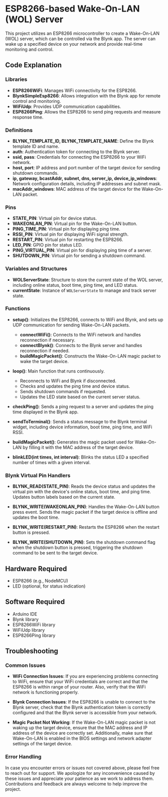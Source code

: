 # ESP8266-based Wake-On-LAN (WOL) Server

This project utilizes an ESP8266 microcontroller to create a Wake-On-LAN (WOL) server, which can be controlled via the Blynk app. The server can wake up a specified device on your network and provide real-time monitoring and control.

## Code Explanation

### Libraries
- **ESP8266WiFi**: Manages WiFi connectivity for the ESP8266.
- **BlynkSimpleEsp8266**: Allows integration with the Blynk app for remote control and monitoring.
- **WiFiUdp**: Provides UDP communication capabilities.
- **ESP8266Ping**: Allows the ESP8266 to send ping requests and measure response time.

### Definitions
- **BLYNK_TEMPLATE_ID, BLYNK_TEMPLATE_NAME**: Define the Blynk template ID and name.
- **auth**: Authentication token for connecting to the Blynk server.
- **ssid, pass**: Credentials for connecting the ESP8266 to your WiFi network.
- **host, port**: IP address and port number of the target device for sending shutdown commands.
- **ip, gateway, bcastAddr, subnet, dns, server_ip, device_ip_windows**: Network configuration details, including IP addresses and subnet mask.
- **macAddr_windows**: MAC address of the target device for the Wake-On-LAN packet.

### Pins
- **STATE_PIN**: Virtual pin for device status.
- **WAKEONLAN_PIN**: Virtual pin for the Wake-On-LAN button.
- **PING_TIME_PIN**: Virtual pin for displaying ping time.
- **RSSI_PIN**: Virtual pin for displaying WiFi signal strength.
- **RESTART_PIN**: Virtual pin for restarting the ESP8266.
- **LED_PIN**: GPIO pin for status LED.
- **PING_VIRTUAL_PIN**: Virtual pin for displaying ping time of a server.
- **SHUTDOWN_PIN**: Virtual pin for sending a shutdown command.

### Variables and Structures
- **WOLServerState**: Structure to store the current state of the WOL server, including online status, boot time, ping time, and LED status.
- **currentState**: Instance of `WOLServerState` to manage and track server state.

### Functions

- **setup()**: Initializes the ESP8266, connects to WiFi and Blynk, and sets up UDP communication for sending Wake-On-LAN packets.
  - **connectWiFi()**: Connects to the WiFi network and handles reconnection if necessary.
  - **connectBlynk()**: Connects to the Blynk server and handles reconnection if needed.
  - **buildMagicPacket()**: Constructs the Wake-On-LAN magic packet to wake the target device.

- **loop()**: Main function that runs continuously.
  - Reconnects to WiFi and Blynk if disconnected.
  - Checks and updates the ping time and device status.
  - Sends shutdown commands if requested.
  - Updates the LED state based on the current server status.

- **checkPing()**: Sends a ping request to a server and updates the ping time displayed in the Blynk app.

- **sendToTerminal()**: Sends a status message to the Blynk terminal widget, including device information, boot time, ping time, and WiFi RSSI.

- **buildMagicPacket()**: Generates the magic packet used for Wake-On-LAN by filling it with the MAC address of the target device.

- **blinkLED(int times, int interval)**: Blinks the status LED a specified number of times with a given interval.

### Blynk Virtual Pin Handlers

- **BLYNK_READ(STATE_PIN)**: Reads the device status and updates the virtual pin with the device's online status, boot time, and ping time. Updates button labels based on the current state.

- **BLYNK_WRITE(WAKEONLAN_PIN)**: Handles the Wake-On-LAN button press event. Sends the magic packet if the target device is offline and updates the boot time.

- **BLYNK_WRITE(RESTART_PIN)**: Restarts the ESP8266 when the restart button is pressed.

- **BLYNK_WRITE(SHUTDOWN_PIN)**: Sets the shutdown command flag when the shutdown button is pressed, triggering the shutdown command to be sent to the target device.

## Hardware Required
- ESP8266 (e.g., NodeMCU)
- LED (optional, for status indication)

## Software Required
- Arduino IDE
- Blynk library
- ESP8266WiFi library
- WiFiUdp library
- ESP8266Ping library
## Troubleshooting

### Common Issues

- **WiFi Connection Issues**: If you are experiencing problems connecting to WiFi, ensure that your WiFi credentials are correct and that the ESP8266 is within range of your router. Also, verify that the WiFi network is functioning properly.

- **Blynk Connection Issues**: If the ESP8266 is unable to connect to the Blynk server, check that the Blynk authentication token is correctly configured and that the Blynk server is accessible from your network.

- **Magic Packet Not Working**: If the Wake-On-LAN magic packet is not waking up the target device, ensure that the MAC address and IP address of the device are correctly set. Additionally, make sure that Wake-On-LAN is enabled in the BIOS settings and network adapter settings of the target device.

### Error Handling

In case you encounter errors or issues not covered above, please feel free to reach out for support. We apologize for any inconvenience caused by these issues and appreciate your patience as we work to address them. Contributions and feedback are always welcome to help improve the project.
